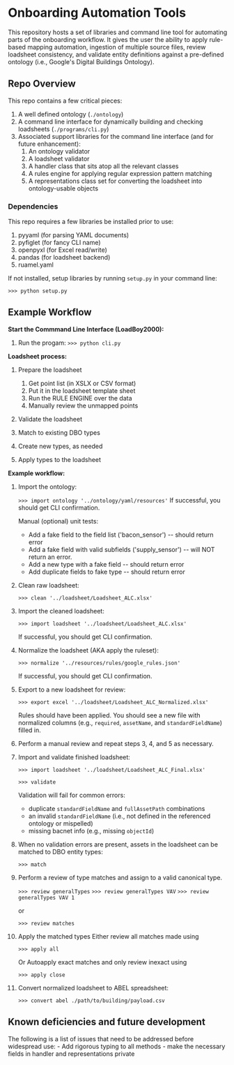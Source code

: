 
# Onboarding Automation Tools
This repository hosts a set of libraries and command line tool for automating parts of the onboarding workflow.
It gives the user the ability to apply rule-based mapping automation, ingestion of multiple source files,
review loadsheet consistency, and validate entity definitions against a pre-defined ontology (i.e.,
Google's Digital Buildings Ontology).

## Repo Overview

This repo contains a few critical pieces:

1. A well defined ontology (`./ontology`)
2. A command line interface for dynamically building and checking loadsheets (`./programs/cli.py`)
3. Associated support libraries for the command line interface (and for future enhancement):
	1. An ontology validator
	2. A loadsheet validator
	3. A handler class that sits atop all the relevant classes
	4. A rules engine for applying regular expression pattern matching
	5. A representations class set for converting the loadsheet into ontology-usable objects

### Dependencies
This repo requires a few libraries be installed prior to use:
1. pyyaml (for parsing YAML documents)
2. pyfiglet (for fancy CLI name)
3. openpyxl (for Excel read/write)
4. pandas (for loadsheet backend)
5. ruamel.yaml

If not installed, setup libraries by running `setup.py` in your command line:

```>>> python setup.py```


## Example Workflow
**Start the Commmand Line Interface (LoadBoy2000):**
1. Run the progam:
	`>>> python cli.py`

**Loadsheet process:**
1. Prepare the loadsheet
	1. Get point list (in XSLX or CSV format)
	2. Put it in the loadsheet template sheet
	3. Run the RULE ENGINE over the data
	4. Manually review the unmapped points
	
2. Validate the loadsheet
3. Match to existing DBO types
4. Create new types, as needed
5. Apply types to the loadsheet

**Example workflow:**
1. Import the ontology:

	`>>> import ontology '../ontology/yaml/resources'`
	If successful, you should get CLI confirmation.

	Manual (optional) unit tests:
	- Add a fake field to the field list ('bacon_sensor') -- should return error
	- Add a fake field with valid subfields ('supply_sensor') -- will NOT return an error.
	- Add a new type with a fake field -- should return error
	- Add duplicate fields to fake type -- should return error

2. Clean raw loadsheet:

	`>>> clean '../loadsheet/Loadsheet_ALC.xlsx'`

3. Import the cleaned loadsheet:

	`>>> import loadsheet '../loadsheet/Loadsheet_ALC.xlsx'`
	
	If successful, you should get CLI confirmation.

4. Normalize the loadsheet (AKA apply the ruleset):

	`>>> normalize '../resources/rules/google_rules.json'`
	
	If successful, you should get CLI confirmation.

5. Export to a new loadsheet for review:

	`>>> export excel '../loadsheet/Loadsheet_ALC_Normalized.xlsx'`

	Rules should have been applied. You should see a new file with normalized columns (e.g., `required`, `assetName`, and `standardFieldName`) filled in. 

6. Perform a manual review and repeat steps 3, 4, and 5 as necessary.

7. Import and validate finished loadsheet:

	`>>> import loadsheet '../loadsheet/Loadsheet_ALC_Final.xlsx'`
	
	`>>> validate`

	Validation will fail for common errors:
	- duplicate `standardFieldName` and `fullAssetPath` combinations
	- an invalid `standardFieldName` (i.e., not defined in the referenced ontology or mispelled)
	- missing bacnet info (e.g., missing `objectId`)

8. When no validation errors are present, assets in the loadsheet can be matched to DBO entity types:

	`>>> match`

9. Perform a review of type matches and assign to a valid canonical type.

	`>>> review generalTypes`
	`>>> review generalTypes VAV`
	`>>> review generalTypes VAV 1`

	or

	`>>> review matches`


10. Apply the matched types
	Either review all matches made using

	`>>> apply all`

	Or Autoapply exact matches and only review inexact using

	`>>> apply close`

11. Convert normalized loadsheet to ABEL spreadsheet:

	`>>> convert abel ./path/to/building/payload.csv`


## Known deficiencies and future development

The following is a list of issues that need to be addressed before widespread use:
	- Add rigorous typing to all methods
	- make the necessary fields in handler and representations private
